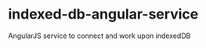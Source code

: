 indexed-db-angular-service
==========================

AngularJS service to connect and work upon indexedDB
